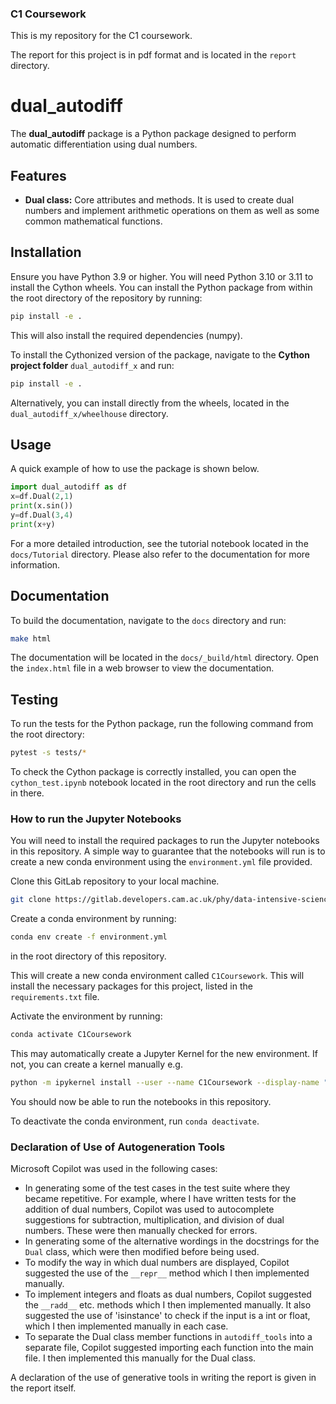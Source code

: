 ### C1 Coursework

This is my repository for the C1 coursework.

The report for this project is in pdf format and is located in the `report` directory.

# dual_autodiff

The **dual_autodiff** package is a Python package designed to perform automatic differentiation using dual numbers.

## Features

- **Dual class:** Core attributes and methods. It is used to create dual numbers and implement arithmetic operations on them as well as some common mathematical functions.

## Installation

Ensure you have Python 3.9 or higher. You will need Python 3.10 or 3.11 to install the Cython wheels. 
You can install the Python package from within the root directory of the repository by running:

```bash
pip install -e .
```

This will also install the required dependencies (numpy).

To install the Cythonized version of the package, navigate to the **Cython project folder** `dual_autodiff_x` and run:

```bash
pip install -e .
```

Alternatively, you can install directly from the wheels, located in the `dual_autodiff_x/wheelhouse` directory. 


## Usage

A quick example of how to use the package is shown below.

```python
import dual_autodiff as df 
x=df.Dual(2,1)
print(x.sin())
y=df.Dual(3,4)
print(x+y)
```

For a more detailed introduction, see the tutorial notebook located in the `docs/Tutorial` directory. Please also refer to the documentation for more information. 

## Documentation

To build the documentation, navigate to the `docs` directory and run:

```bash
make html
```

The documentation will be located in the `docs/_build/html` directory. Open the `index.html` file in a web browser to view the documentation.

## Testing

To run the tests for the Python package, run the following command from the root directory:

```bash
pytest -s tests/*
```

To check the Cython package is correctly installed, you can open the `cython_test.ipynb` notebook located in the root directory and run the cells in there.

### How to run the Jupyter Notebooks

You will need to install the required packages to run the Jupyter notebooks in this repository. A simple way to guarantee that the notebooks will run is to create a new conda environment using the `environment.yml` file provided.

Clone this GitLab repository to your local machine.
```bash
git clone https://gitlab.developers.cam.ac.uk/phy/data-intensive-science-mphil/assessments/c1_coursework/fm565.git
```
Create a conda environment by running:
```bash
conda env create -f environment.yml
```
in the root directory of this repository.

This will create a new conda environment called `C1Coursework`. This will install the necessary packages for this project, listed in the `requirements.txt` file.

Activate the environment by running:
```bash
conda activate C1Coursework
```

This may automatically create a Jupyter Kernel for the new environment. If not, you can create a kernel manually e.g.
```bash
python -m ipykernel install --user --name C1Coursework --display-name "C1Coursework (Python 3.11)"
```
You should now be able to run the notebooks in this repository.

To deactivate the conda environment, run `conda deactivate`.

### Declaration of Use of Autogeneration Tools

Microsoft Copilot was used in the following cases:
- In generating some of the test cases in the test suite where they became repetitive. For example, where I have written tests for the addition of dual numbers, Copilot was used to autocomplete suggestions for subtraction, multiplication, and division of dual numbers. These were then manually checked for errors.
- In generating some of the alternative wordings in the docstrings for the `Dual` class, which were then modified before being used.
- To modify the way in which dual numbers are displayed, Copilot suggested the use of the `__repr__` method which I then implemented manually. 
- To implement integers and floats as dual numbers, Copilot suggested the `__radd__` etc. methods which I then implemented manually. It also suggested the use of 'isinstance' to check if the input is a int or float, which I then implemented manually in each case. 
- To separate the Dual class member functions in `autodiff_tools` into a separate file, Copilot suggested importing each function into the main file. I then implemented this manually for the Dual class.

A declaration of the use of generative tools in writing the report is given in the report itself.